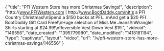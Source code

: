 {
    "title": "PFI Western Store has more Christmas Savings!",
    "description": "http:\/\/www.PFIWestern.com | http:\/\/www.BootDaddy.com\nIt's a PFI Country Christmas!\nSpend a $150 bucks at PFI...\nAnd get a $20 PFI BootDaddy Gift Card Free!\nHuge selection of Miss Me Jeans!\nWrangler Shirts starting at $24.99!\nReversible Vest Down Vest $19.",
    "videoid": "146556",
    "date_created": "1395779980",
    "date_modified": "1418181194",
    "type": "captivate",
    "layout": "video",
    "url": "\/v\/pfi-western-store-has-more-christmas-savings\/146556"
}